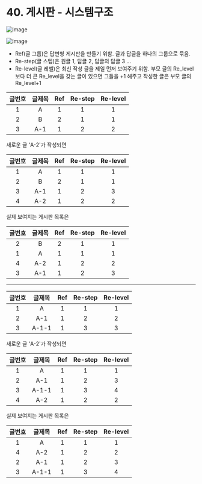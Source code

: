 # 40. 게시판 - 시스템구조

![image](https://github.com/GYUNGAEEEE/inflearn-JSP-1/assets/158580466/a5a8b4f1-c73e-4540-a060-209de6598a36)

![image](https://github.com/GYUNGAEEEE/inflearn-JSP-1/assets/158580466/4e59b1f5-2c18-4f52-8a5e-5b4325667ca0)
- Ref(글 그룹)은 답변형 게시판을 만들기 위함. 글과 답글을 하나의 그룹으로 묶음.
- Re-step(글 스텝)은 원글 1, 답글 2, 답글의 답글 3 ...
- Re-level(글 레벨)은 최신 작성 글을 제일 먼저 보여주기 위함. 부모 글의 Re_level보다 더 큰 Re_level을 갖는 글이 있으면 그들을 +1 해주고 작성한 글은 부모 글의 Re_level+1

|글번호|글제목|Ref|Re-step|Re-level|
|:---:|:---:|:---:|:---:|:---:|
|1|A|1|1|1|
|2|B|2|1|1|
|3|A-1|1|2|2|

새로운 글 'A-2'가 작성되면

|글번호|글제목|Ref|Re-step|Re-level|
|:---:|:---:|:---:|:---:|:---:|
|1|A|1|1|1|
|2|B|2|1|1|
|3|A-1|1|2|3|
|4|A-2|1|2|2|

실제 보여지는 게시판 목록은

|글번호|글제목|Ref|Re-step|Re-level|
|:---:|:---:|:---:|:---:|:---:|
|2|B|2|1|1|
|1|A|1|1|1|
|4|A-2|1|2|2|
|3|A-1|1|2|3|

***

|글번호|글제목|Ref|Re-step|Re-level|
|:---:|:---:|:---:|:---:|:---:|
|1|A|1|1|1|
|2|A-1|1|2|2|
|3|A-1-1|1|3|3|

새로운 글 'A-2'가 작성되면

|글번호|글제목|Ref|Re-step|Re-level|
|:---:|:---:|:---:|:---:|:---:|
|1|A|1|1|1|
|2|A-1|1|2|3|
|3|A-1-1|1|3|4|
|4|A-2|1|2|2|

실제 보여지는 게시판 목록은

|글번호|글제목|Ref|Re-step|Re-level|
|:---:|:---:|:---:|:---:|:---:|
|1|A|1|1|1|
|4|A-2|1|2|2|
|2|A-1|1|2|3|
|3|A-1-1|1|3|4|
